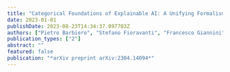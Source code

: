 ```yaml
---
title: "Categorical Foundations of Explainable AI: A Unifying Formalism of Structures and Semantics"
date: 2023-01-01
publishDate: 2023-08-23T14:34:37.097703Z
authors: ["Pietro Barbiero", "Stefano Fioravanti", "Francesco Giannini", "Alberto Tonda", "Pietro Lio", "Elena Di Lavore"]
publication_types: ["2"]
abstract: ""
featured: false
publication: "*arXiv preprint arXiv:2304.14094*"
---
```


